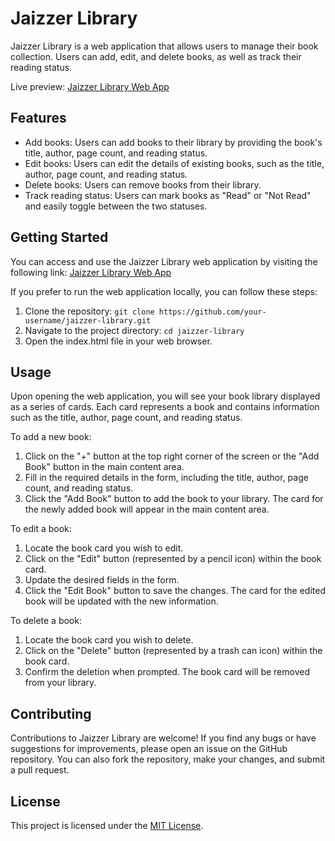 # Jaizzer Library

Jaizzer Library is a web application that allows users to manage their book collection. Users can add, edit, and delete books, as well as track their reading status.

Live preview: [Jaizzer Library Web App](https://jaizzer.github.io/library/)

## Features

- Add books: Users can add books to their library by providing the book's title, author, page count, and reading status.
- Edit books: Users can edit the details of existing books, such as the title, author, page count, and reading status.
- Delete books: Users can remove books from their library.
- Track reading status: Users can mark books as "Read" or "Not Read" and easily toggle between the two statuses.

## Getting Started

You can access and use the Jaizzer Library web application by visiting the following link: [Jaizzer Library Web App](https://jaizzer.github.io/library/)

If you prefer to run the web application locally, you can follow these steps:

1. Clone the repository: `git clone https://github.com/your-username/jaizzer-library.git`
2. Navigate to the project directory: `cd jaizzer-library`
3. Open the index.html file in your web browser.

## Usage

Upon opening the web application, you will see your book library displayed as a series of cards. Each card represents a book and contains information such as the title, author, page count, and reading status.

To add a new book:
1. Click on the "+" button at the top right corner of the screen or the "Add Book" button in the main content area.
2. Fill in the required details in the form, including the title, author, page count, and reading status.
3. Click the "Add Book" button to add the book to your library. The card for the newly added book will appear in the main content area.

To edit a book:
1. Locate the book card you wish to edit.
2. Click on the "Edit" button (represented by a pencil icon) within the book card.
3. Update the desired fields in the form.
4. Click the "Edit Book" button to save the changes. The card for the edited book will be updated with the new information.

To delete a book:
1. Locate the book card you wish to delete.
2. Click on the "Delete" button (represented by a trash can icon) within the book card.
3. Confirm the deletion when prompted. The book card will be removed from your library.

## Contributing

Contributions to Jaizzer Library are welcome! If you find any bugs or have suggestions for improvements, please open an issue on the GitHub repository. You can also fork the repository, make your changes, and submit a pull request.

## License

This project is licensed under the [MIT License](LICENSE).

